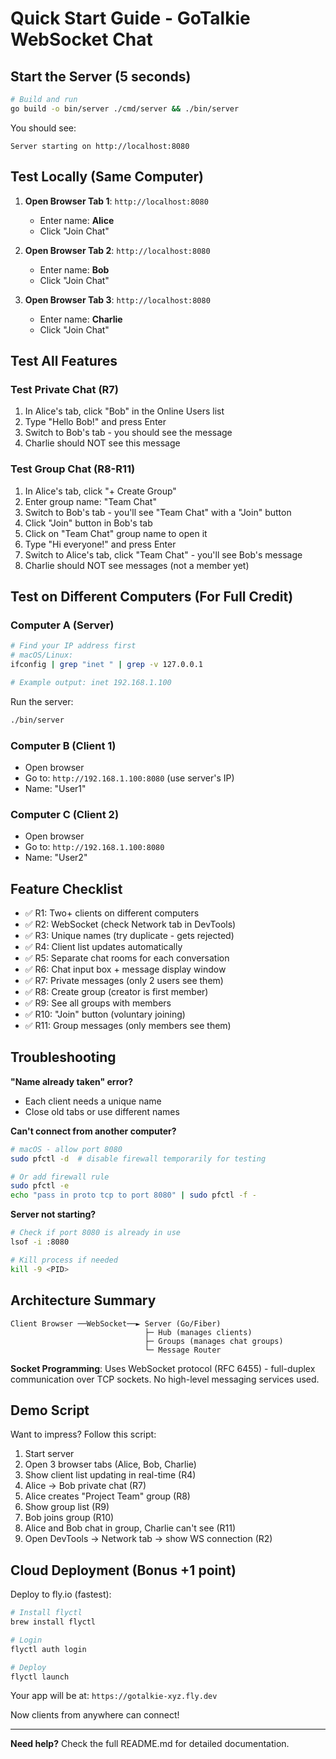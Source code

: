 # Quick Start Guide - GoTalkie WebSocket Chat

## Start the Server (5 seconds)

```bash
# Build and run
go build -o bin/server ./cmd/server && ./bin/server
```

You should see:
```
Server starting on http://localhost:8080
```

## Test Locally (Same Computer)

1. **Open Browser Tab 1**: `http://localhost:8080`
   - Enter name: **Alice**
   - Click "Join Chat"

2. **Open Browser Tab 2**: `http://localhost:8080`
   - Enter name: **Bob**
   - Click "Join Chat"

3. **Open Browser Tab 3**: `http://localhost:8080`
   - Enter name: **Charlie**
   - Click "Join Chat"

## Test All Features

### Test Private Chat (R7)
1. In Alice's tab, click "Bob" in the Online Users list
2. Type "Hello Bob!" and press Enter
3. Switch to Bob's tab - you should see the message
4. Charlie should NOT see this message

### Test Group Chat (R8-R11)
1. In Alice's tab, click "+ Create Group"
2. Enter group name: "Team Chat"
3. Switch to Bob's tab - you'll see "Team Chat" with a "Join" button
4. Click "Join" button in Bob's tab
5. Click on "Team Chat" group name to open it
6. Type "Hi everyone!" and press Enter
7. Switch to Alice's tab, click "Team Chat" - you'll see Bob's message
8. Charlie should NOT see messages (not a member yet)

## Test on Different Computers (For Full Credit)

### Computer A (Server)
```bash
# Find your IP address first
# macOS/Linux:
ifconfig | grep "inet " | grep -v 127.0.0.1

# Example output: inet 192.168.1.100
```

Run the server:
```bash
./bin/server
```

### Computer B (Client 1)
- Open browser
- Go to: `http://192.168.1.100:8080` (use server's IP)
- Name: "User1"

### Computer C (Client 2)
- Open browser
- Go to: `http://192.168.1.100:8080`
- Name: "User2"

## Feature Checklist

- ✅ R1: Two+ clients on different computers
- ✅ R2: WebSocket (check Network tab in DevTools)
- ✅ R3: Unique names (try duplicate - gets rejected)
- ✅ R4: Client list updates automatically
- ✅ R5: Separate chat rooms for each conversation
- ✅ R6: Chat input box + message display window
- ✅ R7: Private messages (only 2 users see them)
- ✅ R8: Create group (creator is first member)
- ✅ R9: See all groups with members
- ✅ R10: "Join" button (voluntary joining)
- ✅ R11: Group messages (only members see them)

## Troubleshooting

**"Name already taken" error?**
- Each client needs a unique name
- Close old tabs or use different names

**Can't connect from another computer?**
```bash
# macOS - allow port 8080
sudo pfctl -d  # disable firewall temporarily for testing

# Or add firewall rule
sudo pfctl -e
echo "pass in proto tcp to port 8080" | sudo pfctl -f -
```

**Server not starting?**
```bash
# Check if port 8080 is already in use
lsof -i :8080

# Kill process if needed
kill -9 <PID>
```

## Architecture Summary

```
Client Browser ──WebSocket──► Server (Go/Fiber)
                              ├─ Hub (manages clients)
                              ├─ Groups (manages chat groups)
                              └─ Message Router
```

**Socket Programming**: Uses WebSocket protocol (RFC 6455) - full-duplex communication over TCP sockets. No high-level messaging services used.

## Demo Script

Want to impress? Follow this script:

1. Start server
2. Open 3 browser tabs (Alice, Bob, Charlie)
3. Show client list updating in real-time (R4)
4. Alice → Bob private chat (R7)
5. Alice creates "Project Team" group (R8)
6. Show group list (R9)
7. Bob joins group (R10)
8. Alice and Bob chat in group, Charlie can't see (R11)
9. Open DevTools → Network tab → show WS connection (R2)

## Cloud Deployment (Bonus +1 point)

Deploy to fly.io (fastest):
```bash
# Install flyctl
brew install flyctl

# Login
flyctl auth login

# Deploy
flyctl launch
```

Your app will be at: `https://gotalkie-xyz.fly.dev`

Now clients from anywhere can connect!

---

**Need help?** Check the full README.md for detailed documentation.
